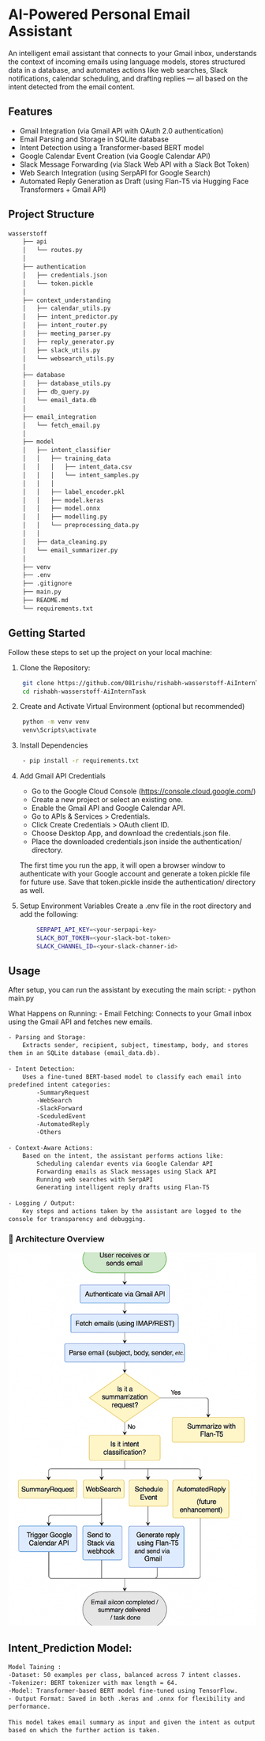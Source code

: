 # AI-Powered Personal Email Assistant

An intelligent email assistant that connects to your Gmail inbox, understands the context of incoming emails using language models, stores structured data in a database, and automates actions like web searches, Slack notifications, calendar scheduling, and drafting replies — all based on the intent detected from the email content.


## Features

- Gmail Integration (via Gmail API with OAuth 2.0 authentication)
- Email Parsing and Storage in SQLite database
- Intent Detection using a Transformer-based BERT model
- Google Calendar Event Creation (via Google Calendar API)
- Slack Message Forwarding (via Slack Web API with a Slack Bot Token)
- Web Search Integration (using SerpAPI for Google Search)
- Automated Reply Generation as Draft (using Flan-T5 via Hugging Face Transformers + Gmail API)


## Project Structure
```bash
wasserstoff
    ├── api
    │   └── routes.py
    │
    ├── authentication
    │   ├── credentials.json
    │   └── token.pickle
    │
    ├── context_understanding
    │   ├── calendar_utils.py
    │   ├── intent_predictor.py
    │   ├── intent_router.py
    │   ├── meeting_parser.py
    │   ├── reply_generator.py
    │   ├── slack_utils.py
    │   └── websearch_utils.py
    │
    ├── database
    │   ├── database_utils.py
    │   ├── db_query.py
    │   └── email_data.db
    │   
    ├── email_integration
    │   └── fetch_email.py
    │   
    ├── model
    │   ├── intent_classifier
    │   │   ├── training_data
    │   │   │   ├── intent_data.csv
    │   │   │   └── intent_samples.py
    │   │   │
    │   │   ├── label_encoder.pkl
    │   │   ├── model.keras
    │   │   ├── model.onnx
    │   │   ├── modelling.py
    │   │   └── preprocessing_data.py
    │   │
    │   ├── data_cleaning.py
    │   └── email_summarizer.py
    │
    ├── venv
    ├── .env  
    ├── .gitignore 
    ├── main.py
    ├── README.md
    └── requirements.txt
```

## Getting Started

Follow these steps to set up the project on your local machine:

1. Clone the Repository:
```bash
    git clone https://github.com/081rishu/rishabh-wasserstoff-AiInternTask.git
    cd rishabh-wasserstoff-AiInternTask
```

2. Create and Activate Virtual Environment (optional but recommended)
```bash
    python -m venv venv
    venv\Scripts\activate
```

3. Install Dependencies
```bash
    - pip install -r requirements.txt
```

4. Add Gmail API Credentials
    - Go to the Google Cloud Console (https://console.cloud.google.com/)
    - Create a new project or select an existing one.
    - Enable the Gmail API and Google Calendar API.
    - Go to APIs & Services > Credentials.
    - Click Create Credentials > OAuth client ID.
    - Choose Desktop App, and download the credentials.json file.
    - Place the downloaded credentials.json inside the authentication/ directory.

    The first time you run the app, it will open a browser window to authenticate with your Google account and generate a token.pickle file for future use. Save that token.pickle inside the authentication/ directory as well.

5. Setup Environment Variables
    Create a .env file in the root directory and add the following:
```bash
        SERPAPI_API_KEY=<your-serpapi-key>
        SLACK_BOT_TOKEN=<your-slack-bot-token>
        SLACK_CHANNEL_ID=<your-slack-channer-id>
```


## Usage
After setup, you can run the assistant by executing the main script:
    - python main.py

What Happens on Running:
    - Email Fetching:
        Connects to your Gmail inbox using the Gmail API and fetches new emails.

    - Parsing and Storage:
        Extracts sender, recipient, subject, timestamp, body, and stores them in an SQLite database (email_data.db).

    - Intent Detection:
        Uses a fine-tuned BERT-based model to classify each email into predefined intent categories:
            -SummaryRequest
            -WebSearch
            -SlackForward
            -SceduledEvent
            -AutomatedReply
            -Others

    - Context-Aware Actions:
        Based on the intent, the assistant performs actions like:
            Scheduling calendar events via Google Calendar API
            Forwarding emails as Slack messages using Slack API
            Running web searches with SerpAPI
            Generating intelligent reply drafts using Flan-T5

    - Logging / Output:
        Key steps and actions taken by the assistant are logged to the console for transparency and debugging.

### 🧠 Architecture Overview

![Here is the flow chart of the project](assets/architecture.png)




## Intent_Prediction Model:
    Model Taining :
    -Dataset: 50 examples per class, balanced across 7 intent classes.
    -Tokenizer: BERT tokenizer with max length = 64.
    -Model: Transformer-based BERT model fine-tuned using TensorFlow.
    - Output Format: Saved in both .keras and .onnx for flexibility and performance.

    This model takes email summary as input and given the intent as output based on which the further action is taken.